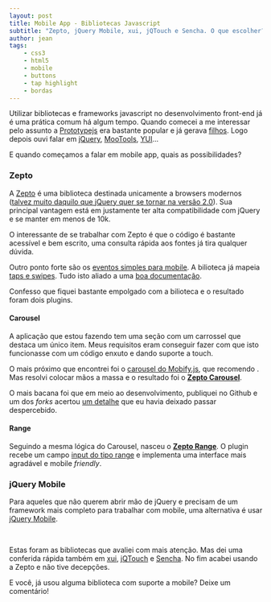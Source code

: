```yaml
---
layout: post
title: Mobile App - Bibliotecas Javascript
subtitle: "Zepto, jQuery Mobile, xui, jQTouch e Sencha. O que escolher?"
author: jean
tags:
    - css3
    - html5
    - mobile
    - buttons
    - tap highlight
    - bordas
---
```


Utilizar bibliotecas e frameworks javascript no desenvolvimento front-end já é uma prática comum há algum tempo. Quando comecei a me interessar pelo assunto a [Prototypejs](http://prototypejs.org) era bastante popular e já gerava [filhos](http://script.aculo.us). Logo depois ouvi falar em [jQuery](http://jquery.com), [MooTools](http://mootools.net), [YUI](http://yuilibrary.com)...

E quando começamos a falar em mobile app, quais as possibilidades?

### Zepto

A [Zepto](http://zeptojs.com) é uma biblioteca destinada unicamente a browsers modernos ([talvez muito daquilo que jQuery quer se tornar na versão 2.0](http://blog.jquery.com/2012/06/28/jquery-core-version-1-9-and-beyond)). Sua principal vantagem está em justamente ter alta compatibilidade com jQuery e se manter em menos de 10k.

O interessante de se trabalhar com Zepto é que o código é bastante acessível e bem escrito, uma consulta rápida aos fontes já tira qualquer dúvida. 

Outro ponto forte são os [eventos simples para mobile](https://github.com/madrobby/zepto/blob/master/src/touch.js). A bilioteca já mapeia [taps e swipes](http://zeptojs.com/#touch). Tudo isto aliado a uma [boa documentação](http://zeptojs.com).

Confesso que fiquei bastante empolgado com a bilioteca e o resultado foram dois plugins.

#### Carousel

A aplicação que estou fazendo tem uma seção com um carrossel que destaca um único item. Meus requisitos eram conseguir fazer com que isto funcionasse com um código enxuto e dando suporte a touch.

O mais próximo que encontrei foi o [carousel do Mobify.js](http://www.mobify.com/mobifyjs/modules/carousel), que recomendo . Mas resolvi colocar mãos a massa e o resultado foi o **[Zepto Carousel](http://jcemer.com/zepto-carousel)**. 

O mais bacana foi que em meio ao desenvolvimento, publiquei no Github e um dos *forks* acertou [um detalhe](https://github.com/rafBM/zepto-carousel/commit/2526c3e00446a55a102b6b8a8c088dccf8a50591) que eu havia deixado passar despercebido.

#### Range

Seguindo a mesma lógica do Carousel, nasceu o **[Zepto Range](http://jcemer.com/zepto-range/)**. O plugin recebe um campo [input do tipo range](http://www.w3.org/TR/html-markup/input.range.html) e implementa uma interface mais agradável e mobile *friendly*.

### jQuery Mobile

Para aqueles que não querem abrir mão de jQuery e precisam de um framework mais completo para trabalhar com mobile, uma alternativa é usar [jQuery Mobile](http://jquerymobile.com).

<br>

Estas foram as bibliotecas que avaliei com mais atenção. Mas dei uma conferida rápida também em [xui](http://xuijs.com), [jQTouch](http://jqtouch.com) e [Sencha](http://www.sencha.com). No fim acabei usando a Zepto e não tive decepções.

E você, já usou alguma biblioteca com suporte a mobile? Deixe um comentário!